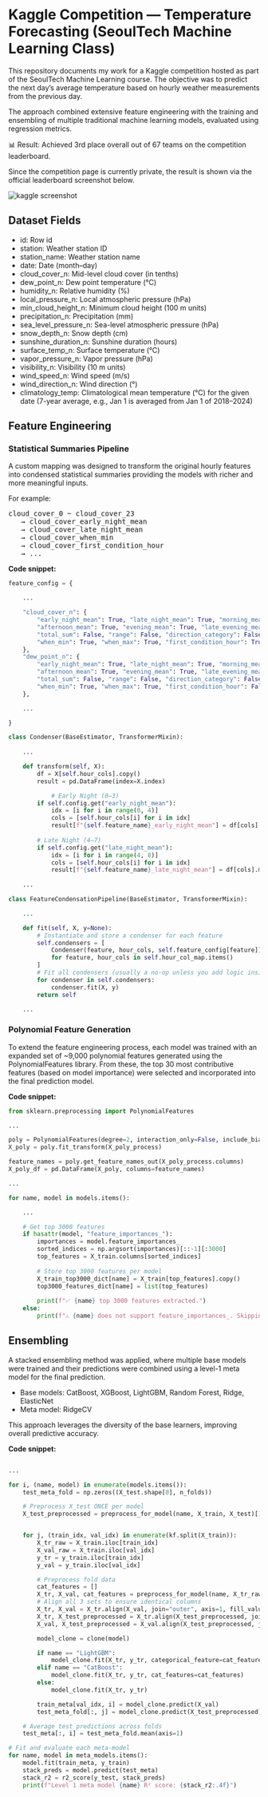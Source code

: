 # Kaggle Competition — Temperature Forecasting (SeoulTech Machine Learning Class)

This repository documents my work for a Kaggle competition hosted as part of the SeoulTech Machine Learning course.
The objective was to predict the next day’s average temperature based on hourly weather measurements from the previous day.

The approach combined extensive feature engineering with the training and ensembling of multiple traditional machine learning models, evaluated using regression metrics.

📊 Result: Achieved 3rd place overall out of 67 teams on the competition leaderboard.

Since the competition page is currently private, the result is shown via the official leaderboard screenshot below.

![kaggle screenshot](kaggle_screenshot.png)

## Dataset Fields
- id: Row id
- station: Weather station ID
- station_name: Weather station name
- date: Date (month–day)
- cloud_cover_n: Mid-level cloud cover (in tenths)
- dew_point_n: Dew point temperature (°C)
- humidity_n: Relative humidity (%)
- local_pressure_n: Local atmospheric pressure (hPa)
- min_cloud_height_n: Minimum cloud height (100 m units)
- precipitation_n: Precipitation (mm)
- sea_level_pressure_n: Sea-level atmospheric pressure (hPa)
- snow_depth_n: Snow depth (cm)
- sunshine_duration_n: Sunshine duration (hours)
- surface_temp_n: Surface temperature (°C)
- vapor_pressure_n: Vapor pressure (hPa)
- visibility_n: Visibility (10 m units)
- wind_speed_n: Wind speed (m/s)
- wind_direction_n: Wind direction (°)
- climatology_temp: Climatological mean temperature (°C) for the given date (7-year average, e.g., Jan 1 is averaged from Jan 1 of 2018–2024)


## Feature Engineering

### Statistical Summaries Pipeline

A custom mapping was designed to transform the original hourly features into condensed statistical summaries providing the models with richer and more meaningful inputs.

For example:
<pre>
cloud_cover_0 ~ cloud_cover_23
   → cloud_cover_early_night_mean
   → cloud_cover_late_night_mean
   → cloud_cover_when_min
   → cloud_cover_first_condition_hour
   → ...
</pre>

**Code snippet:**
```python
feature_config = {

    ...

    "cloud_cover_n": {
        "early_night_mean": True, "late_night_mean": True, "morning_mean": True,
        "afternoon_mean": True, "evening_mean": True, "late_evening_mean": True,
        "total_sum": False, "range": False, "direction_category": False,
        "when_min": True, "when_max": True, "first_condition_hour": True, "last_condition_hour": True, "total_mean": True
    },
    "dew_point_n": {
        "early_night_mean": True, "late_night_mean": True, "morning_mean": True,
        "afternoon_mean": True, "evening_mean": True, "late_evening_mean": True,
        "total_sum": False, "range": False, "direction_category": False,
        "when_min": True, "when_max": True, "first_condition_hour": False, "last_condition_hour": False, "estimate_air_temp" : True
    },

    ...

}

class Condenser(BaseEstimator, TransformerMixin):
    
    ...

    def transform(self, X):
        df = X[self.hour_cols].copy()
        result = pd.DataFrame(index=X.index)

            # Early Night (0–3)
        if self.config.get("early_night_mean"):
            idx = [i for i in range(0, 4)]
            cols = [self.hour_cols[i] for i in idx]
            result[f"{self.feature_name}_early_night_mean"] = df[cols].mean(axis=1)
    
        # Late Night (4–7)
        if self.config.get("late_night_mean"):
            idx = [i for i in range(4, 8)]
            cols = [self.hour_cols[i] for i in idx]
            result[f"{self.feature_name}_late_night_mean"] = df[cols].mean(axis=1)
    
    ...

class FeatureCondensationPipeline(BaseEstimator, TransformerMixin):

    ...

    def fit(self, X, y=None):
        # Instantiate and store a condenser for each feature
        self.condensers = [
            Condenser(feature, hour_cols, self.feature_config[feature])
            for feature, hour_cols in self.hour_col_map.items()
        ]
        # Fit all condensers (usually a no-op unless you add logic inside them)
        for condenser in self.condensers:
            condenser.fit(X, y)
        return self

    ...

```

### Polynomial Feature Generation

To extend the feature engineering process, each model was trained with an expanded set of ~9,000 polynomial features generated using the PolynomialFeatures library. From these, the top 30 most contributive features (based on model importance) were selected and incorporated into the final prediction model.

**Code snippet:**
```python
from sklearn.preprocessing import PolynomialFeatures

...

poly = PolynomialFeatures(degree=2, interaction_only=False, include_bias=False)
X_poly = poly.fit_transform(X_poly_process)

feature_names = poly.get_feature_names_out(X_poly_process.columns)
X_poly_df = pd.DataFrame(X_poly, columns=feature_names)

...

for name, model in models.items():

    ...

    # Get top 3000 features
    if hasattr(model, "feature_importances_"):
        importances = model.feature_importances_
        sorted_indices = np.argsort(importances)[::-1][:3000]
        top_features = X_train.columns[sorted_indices]
        
        # Store top 3000 features per model
        X_train_top3000_dict[name] = X_train[top_features].copy()
        top3000_features_dict[name] = list(top_features)
        
        print(f"✅ {name} top 3000 features extracted.")
    else:
        print(f"⚠️ {name} does not support feature_importances_. Skipping top 3000 extraction.")


```

## Ensembling
A stacked ensembling method was applied, where multiple base models were trained and their predictions were combined using a level-1 meta model for the final prediction.

- Base models: CatBoost, XGBoost, LightGBM, Random Forest, Ridge, ElasticNet
- Meta model: RidgeCV

This approach leverages the diversity of the base learners, improving overall predictive accuracy.

**Code snippet:**
```python

...

for i, (name, model) in enumerate(models.items()):
    test_meta_fold = np.zeros((X_test.shape[0], n_folds))

    # Preprocess X_test ONCE per model
    X_test_preprocessed = preprocess_for_model(name, X_train, X_test)[1]


    for j, (train_idx, val_idx) in enumerate(kf.split(X_train)):
        X_tr_raw = X_train.iloc[train_idx]
        X_val_raw = X_train.iloc[val_idx]
        y_tr = y_train.iloc[train_idx]
        y_val = y_train.iloc[val_idx]

        # Preprocess fold data
        cat_features = []
        X_tr, X_val, cat_features = preprocess_for_model(name, X_tr_raw, X_val_raw)
        # Align all 3 sets to ensure identical columns
        X_tr, X_val = X_tr.align(X_val, join="outer", axis=1, fill_value=0)
        X_tr, X_test_preprocessed = X_tr.align(X_test_preprocessed, join="outer", axis=1, fill_value=0)
        X_val, X_test_preprocessed = X_val.align(X_test_preprocessed, join="outer", axis=1, fill_value=0)

        model_clone = clone(model)

        if name == "LightGBM":
            model_clone.fit(X_tr, y_tr, categorical_feature=cat_features)
        elif name == "CatBoost":
            model_clone.fit(X_tr, y_tr, cat_features=cat_features)
        else:
            model_clone.fit(X_tr, y_tr)

        train_meta[val_idx, i] = model_clone.predict(X_val)
        test_meta_fold[:, j] = model_clone.predict(X_test_preprocessed)

    # Average test predictions across folds
    test_meta[:, i] = test_meta_fold.mean(axis=1)

# Fit and evaluate each meta-model
for name, model in meta_models.items():
    model.fit(train_meta, y_train)
    stack_preds = model.predict(test_meta)
    stack_r2 = r2_score(y_test, stack_preds)
    print(f"Level 1 meta model {name} R² score: {stack_r2:.4f}")

```